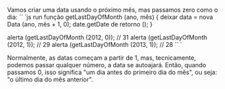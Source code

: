 Vamos criar uma data usando o próximo mês, mas passamos zero como o dia:
`` `js run
função getLastDayOfMonth (ano, mês) {
deixar data = nova Data (ano, mês + 1, 0);
date.getDate de retorno ();
}

alerta (getLastDayOfMonth (2012, 0)); // 31
alerta (getLastDayOfMonth (2012, 1)); // 29
alerta (getLastDayOfMonth (2013, 1)); // 28
`` `

Normalmente, as datas começam a partir de 1, mas, tecnicamente, podemos passar qualquer número, a data se autoajará. Então, quando passamos 0, isso significa "um dia antes do primeiro dia do mês", ou seja: "o último dia do mês anterior".
